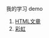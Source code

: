 我的学习 demo

1. [HTML文章](https://astak16.github.io/study-demo/htmo-demo/index.html)
2. [彩虹](https://astak16.github.io/study-demo/rainbow/rainbow.html)